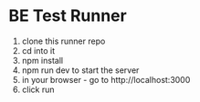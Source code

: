 # BE Test Runner

1. clone this runner repo
2. cd into it
3. npm install
4. npm run dev to start the server
5. in your browser - go to http://localhost:3000
6. click run
